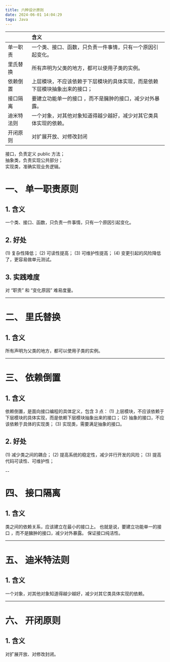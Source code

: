 ```yaml
---
title: 六种设计原则
date: 2024-06-01 14:04:29
tags: Java
---
```


||含义|
|:----|:----|
|单一职责|一个类、接口、函数，只负责一件事情，只有一个原因引起变化。|
|里氏替换|所有声明为父类的地方，都可以使用子类的实例。|
|依赖倒置|上层模块，不应该依赖于下层模块的具体实现，而是依赖下层模块抽象出来的接口；|
|接口隔离|要建立功能单一的接口 ，而不是臃肿的接口，减少对外暴露。|
|迪米特法则|一个对象，对其他对象知道得越少越好，减少对其它类具体实现的依赖。|
|开闭原则|对扩展开放、对修改封闭|



接口，负责定义 public 方法；  
抽象类，负责实现公共部分；  
实现类，准确实现业务逻辑。  


# 一、 单一职责原则

## 1. 含义
一个类、接口、函数，只负责一件事情，只有一个原因引起变化。

## 2. 好处
(1) 复杂性降低；
(2) 可读性提高；
(3) 可维护性提高；
(4) 变更引起的风险降低了，更容易做单元测试。

## 3. 实践难度
对 “职责” 和 “变化原因” 难易度量。


---

# 二、 里氏替换

## 1. 含义
所有声明为父类的地方，都可以使用子类的实例。


---

# 三、 依赖倒置

## 1. 含义
依赖倒置，是面向接口编程的具体定义，包含 3 点：
(1) 上层模块，不应该依赖于下层模块的具体实现，而是依赖下层模块抽象出来的接口；
(2) 抽象的接口，不应该依赖于具体的实现类；
(3) 实现类，需要满足抽象的接口。

## 2. 好处
(1) 减少类之间的耦合；
(2) 提高系统的稳定性，减少并行开发的风险；
(3) 提高代码可读性、可维护性；


--

# 四、 接口隔离

## 1. 含义
类之间的依赖关系，应该建立在最小的接口上。
也就是说，要建立功能单一的接口 ，而不是臃肿的接口，减少对外暴露。
保证接口纯洁性。


---

# 五、 迪米特法则

## 1. 含义
一个对象，对其他对象知道得越少越好，减少对其它类具体实现的依赖。


----

# 六、 开闭原则

## 1. 含义
对扩展开放、对修改封闭。